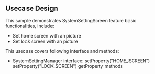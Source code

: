 ## Usecase Design

This sample demonstrates SystemSettingScreen feature basic functionalities, include:

* Set home screen with an picture
* Set lock screen with an picture

This usecase covers following interface and methods:

* SystemSettingManager interface: setProperty("HOME_SCREEN") setProperty("LOCK_SCREEN") getProperty methods
